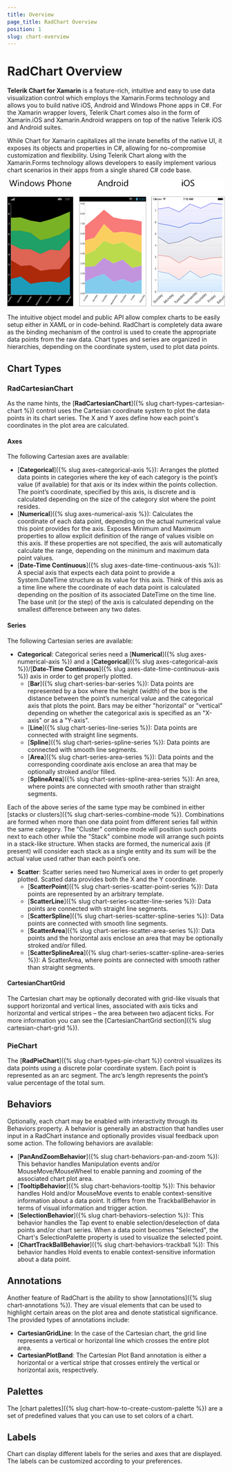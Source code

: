 ```yaml
---
title: Overview
page_title: RadChart Overview
position: 1
slug: chart-overview
---
```


# RadChart Overview #

**Telerik Chart for Xamarin** is a feature-rich, intuitive and easy to use data visualization control which employs the Xamarin.Forms technology and allows you to build native iOS, Android and Windows Phone apps in C#. For the Xamarin wrapper lovers, Telerik Chart comes also in the form of Xamarin.iOS and Xamarin.Android wrappers on top of the native Telerik iOS and Android suites.

While Chart for Xamarin capitalizes all the innate benefits of the native UI, it exposes its objects and properties in C#, allowing for no-compromise customization and flexibility. Using Telerik Chart along with the Xamarin.Forms technology allows developers to easily implement various chart scenarios in their apps from a single shared C# code base.

![Chart examples](chart-overview.png)

The intuitive object model and public API allow complex charts to be easily setup either in XAML or in code-behind. RadChart is completely data aware as the binding mechanism of the control is used to create the appropriate data points from the raw data. Chart types and series are organized in hierarchies, depending on the coordinate system, used to plot data points.

## Chart Types ##

### RadCartesianChart ###

As the name hints, the [**RadCartesianChart**]({% slug chart-types-cartesian-chart %}) control uses the Cartesian coordinate system to plot the data points in its chart series. The X and Y axes define how each point's coordinates in the plot area are calculated.

#### Axes ####

The following Cartesian axes are available:

- [**Categorical**]({% slug axes-categorical-axis %}): Arranges the plotted data points in categories where the key of each category is the point’s value (if available) for that axis or its index within the points collection. The point’s coordinate, specified by this axis, is discrete and is calculated depending on the size of the category slot where the point resides.
- [**Numerical**]({% slug axes-numerical-axis %}): Calculates the coordinate of each data point, depending on the actual numerical value this point provides for the axis. Exposes Minimum and Maximum properties to allow explicit definition of the range of values visible on this axis. If these properties are not specified, the axis will automatically calculate the range, depending on the minimum and maximum data point values.
- [**Date-Time Continuous**]({% slug axes-date-time-continuous-axis %}): A special axis that expects each data point to provide a System.DateTime structure as its value for this axis. Think of this axis as a time line where the coordinate of each data point is calculated depending on the position of its associated DateTime on the time line. The base unit (or the step) of the axis is calculated depending on the smallest difference between any two dates.

#### Series ####

The following Cartesian series are available:

- **Categorical**: Categorical series need a [**Numerical**]({% slug axes-numerical-axis %}) and a [**Categorical**]({% slug axes-categorical-axis %})/[**Date-Time Continuous**]({% slug axes-date-time-continuous-axis %}) axis in order to get properly plotted.
    - [**Bar**]({% slug chart-series-bar-series %}): Data points are represented by a box where the height (width) of the box is the distance between the point’s numerical value and the categorical axis that plots the point. Bars may be either "horizontal" or "vertical" depending on whether the categorical axis is specified as an "X-axis" or as a "Y-axis".
    - [**Line**]({% slug chart-series-line-series %}): Data points are connected with straight line segments.
    - [**Spline**]({% slug chart-series-spline-series %}): Data points are connected with smooth line segments.
    - [**Area**]({% slug chart-series-area-series %}): Data points and the corresponding coordinate axis enclose an area that may be optionally stroked and/or filled.
    - [**SplineArea**]({% slug chart-series-spline-area-series %}): An area, where points are connected with smooth rather than straight segments.

Each of the above series of the same type may be combined in either [stacks or clusters]({% slug chart-series-combine-mode %}). Combinations are formed when more than one data point from different series fall within the same category. The "Cluster" combine mode will position such points next to each other while the "Stack" combine mode will arrange such points in a stack-like structure. When stacks are formed, the numerical axis (if present) will consider each stack as a single entity and its sum will be the actual value used rather than each point’s one.

- **Scatter**: Scatter series need two Numerical axes in order to get properly plotted. Scatted data provides both the X and the Y coordinate.
    - [**ScatterPoint**]({% slug chart-series-scatter-point-series %}): Data points are represented by an arbitrary template.
    - [**ScatterLine**]({% slug chart-series-scatter-line-series %}): Data points are connected with straight line segments.
    - [**ScatterSpline**]({% slug chart-series-scatter-spline-series %}): Data points are connected with smooth line segments.
    - [**ScatterArea**]({% slug chart-series-scatter-area-series %}): Data points and the horizontal axis enclose an area that may be optionally stroked and/or filled.
    - [**ScatterSplineArea**]({% slug chart-series-scatter-spline-area-series %}): A ScatterArea, where points are connected with smooth rather than straight segments.
    
#### CartesianChartGrid ####

The Cartesian chart may be optionally decorated with grid-like visuals that support horizontal and vertical lines, associated with axis ticks and horizontal and vertical stripes – the area between two adjacent ticks. For more information you can see the [CartesianChartGrid section]({% slug cartesian-chart-grid %}).

### PieChart ###

The [**RadPieChart**]({% slug chart-types-pie-chart %}) control visualizes its data points using a discrete polar coordinate system. Each point is represented as an arc segment. The arc’s length represents the point’s value percentage of the total sum.

## Behaviors ##

Optionally, each chart may be enabled with interactivity through its Behaviors property. A behavior is generally an abstraction that handles user input in a RadChart instance and optionally provides visual feedback upon some action. The following behaviors are available:

- [**PanAndZoomBehavior**]({% slug chart-behaviors-pan-and-zoom %}): This behavior handles Manipulation events and/or MouseMove/MouseWheel to enable panning and zooming of the associated chart plot area.
- [**TooltipBehavior**]({% slug chart-behaviors-tooltip %}): This behavior handles Hold and/or MouseMove events to enable context-sensitive information about a data point. It differs from the TrackballBehavior in terms of visual information and trigger action.
- [**SelectionBehavior**]({% slug chart-behaviors-selection %}): This behavior handles the Tap event to enable selection/deselection of data points and/or chart series. When a data point becomes "Selected", the Chart's SelectionPalette property is used to visualize the selected point.
- [**ChartTrackBallBehavior**]({% slug chart-behaviors-trackball %}): This behavior handles Hold events to enable context-sensitive information about a data point.

## Annotations ##

Another feature of RadChart is the ability to show [annotations]({% slug chart-annotations %}). They are visual elements that can be used to highlight certain areas on the plot area and denote statistical significance. The provided types of annotations include:

- **CartesianGridLine**: In the case of the Cartesian chart, the grid line represents a vertical or horizontal line which crosses the entire plot area.
- **CartesianPlotBand**: The Cartesian Plot Band annotation is either a horizontal or a vertical stripe that crosses entirely the vertical or horizontal axis, respectively.

## Palettes ##

The [chart palettes]({% slug chart-how-to-create-custom-palette %}) are a set of predefined values that you can use to set colors of a chart.

## Labels ##

Chart can display different labels for the series and axes that are displayed. The labels can be customized according to your preferences.